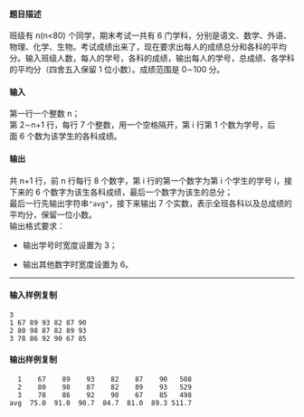 #### 题目描述

班级有 n(n<80) 个同学，期末考试一共有 6 门学科，分别是语文、数学、外语、物理、化学、生物。考试成绩出来了，现在要求出每人的成绩总分和各科的平均分。输入班级人数，每人的学号，各科的成绩，输出每人的学号，总成绩、各学科的平均分（四舍五入保留 1 位小数）。成绩范围是 0∼100 分。

#### 输入

第一行一个整数 n；  
第 2∼n+1 行，每行 7 个整数，用一个空格隔开，第 i 行第 1 个数为学号，后面 6 个数为该学生的各科成绩。  

#### 输出

共 n+1 行，前 n 行每行 8 个数字，第 i 行的第一个数字为第 i 个学生的学号 i，接下来的 6 个数字为该生各科成绩，最后一个数字为该生的总分；  
最后一行先输出字符串`"avg"`，接下来输出 7 个实数，表示全班各科以及总成绩的平均分，保留一位小数。  
输出格式要求：  

-   输出学号时宽度设置为 3；  
    
-   输出其他数字时宽度设置为 6。  
    

___

#### 输入样例复制

```
3
1 67 89 93 82 87 90 
2 80 98 87 82 89 93 
3 78 86 92 90 67 85
```

#### 输出样例复制

```
  1    67    89    93    82    87    90   508
  2    80    98    87    82    89    93   529
  3    78    86    92    90    67    85   498
avg  75.0  91.0  90.7  84.7  81.0  89.3 511.7
```